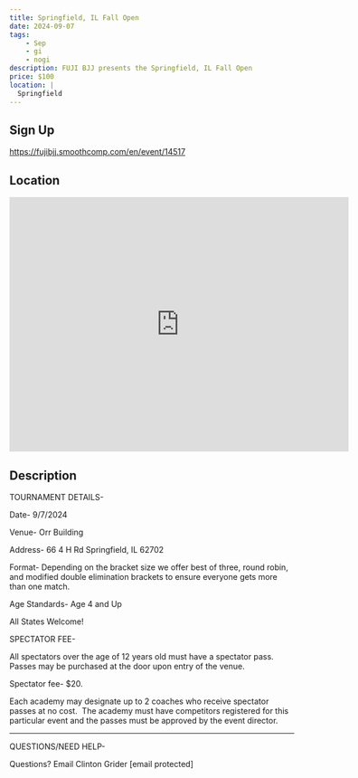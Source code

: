 ```yaml
---
title: Springfield, IL Fall Open
date: 2024-09-07
tags:
    - Sep
    - gi 
    - nogi 
description: FUJI BJJ presents the Springfield, IL Fall Open
price: $100
location: |
  Springfield
---
```

## Sign Up
https://fujibjj.smoothcomp.com/en/event/14517

## Location
<iframe src="https://www.google.com/maps/embed?pb=!1m18!1m12!1m3!1d12345.6789!2d-89.6482568!3d39.8363201!2m3!1f0!2f0!3f0!3m2!1i1024!2i768!4f13.1!3m3!1m2!1s0x0%3A0x0!2z39.8363201!5e0!3m2!1sen!2sus!4v1234567890" width="600" height="450" style="border:0;" allowfullscreen="" loading="lazy"></iframe>

## Description
TOURNAMENT DETAILS- 


Date- 9/7/2024


Venue- Orr Building


Address- 66 4 H Rd Springfield, IL 62702


Format- Depending on the bracket size we offer best of three, round robin, and modified double elimination brackets to ensure everyone gets more than one match.


Age Standards- Age 4 and Up


All States Welcome!


SPECTATOR FEE-


All spectators over the age of 12 years old must have a spectator pass.  Passes may be purchased at the door upon entry of the venue.



Spectator fee- $20.



Each academy may designate up to 2 coaches who receive spectator passes at no cost.  The academy must have competitors registered for this particular event and the passes must be approved by the event director.


_______________________________________________________________________________


QUESTIONS/NEED HELP-


Questions? Email Clinton Grider [email protected]